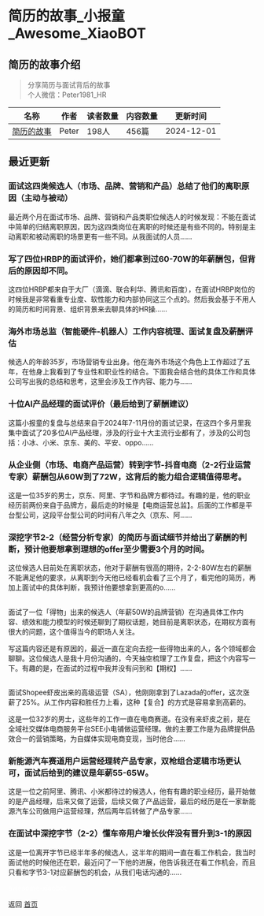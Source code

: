 # 简历的故事_小报童_Awesome_XiaoBOT

## 简历的故事介绍
> 分享简历与面试背后的故事    
个人微信：Peter1981_HR  
  


|名称|作者|读者数量|内容数量|更新时间|
|---|---|---|---|---|
|[简历的故事](https://xiaobot.net/p/Peter1981_HR?refer=0b133df9-27dc-423b-8101-639049001c13)|Peter|198人|456篇|2024-12-01|

## 最近更新
### 面试这四类候选人（市场、品牌、营销和产品）总结了他们的离职原因（主动与被动）

最近两个月在面试市场、品牌、营销和产品类职位候选人的时候发现：不能在面试中简单的归结离职原因，因为这四类岗位在离职的时候还是有些不同的。特别是主动离职和被动离职的场景更有一些不同。从我面试的人员......

### 写了四位HRBP的面试评价，她们都拿到过60-70W的年薪酬包，但背后的原因却不同。

这四位HRBP都来自于大厂（滴滴、联合利华、腾讯和百度），在面试HRBP岗位的时候我是非常看重专业度、软性能力和内部协同这三个点的。然后我会基于不用人的简历和时间背景、组织背景来去聊具体的HR操......

### 海外市场总监（智能硬件-机器人）工作内容梳理、面试复盘及薪酬评估

候选人的年龄35岁，市场营销专业出身。他在海外市场这个角色上工作超过了五年，在他身上我看到了专业性和职业性的结合。下面我会结合他的具体工作和具体公司写出我的总结和思考，这里会涉及工作内容、能力与......

### 十位AI产品经理的面试评价（最后给到了薪酬建议）

这篇小报童的复盘与总结来自于2024年7-11月份的面试记录，在这四个多月里我集中面试了20多位AI产品经理，涉及的行业十大主流行业都有了，涉及的公司包括：小冰、小米、京东、美的、平安、oppo......

### 从企业侧（市场、电商产品运营）转到字节-抖音电商（2-2行业运营专家）薪酬包从60W到了72W，这背后的能力组合逻辑值得思考。

这是一位35岁的男士，京东、阿里、字节和品牌方都待过。有趣的是，他的职业经历前两份来自于品牌方，最后走的时候是【电商运营总监】。后面的工作都是平台型公司，这段平台型公司的时间有八年之久（京东、阿......

### 深挖字节2-2（经营分析专家）的简历与面试细节并给出了薪酬的判断，预计他要想拿到理想的offer至少需要3个月的时间。

这位候选人目前处在离职状态，他对于薪酬有很高的期待，2-2-80W左右的薪酬不能满足他的要求，从离职到今天他已经看机会看了三个月了，看完他的简历，再加上面试中的具体判断，我预计他要想拿到更高的o......

##
面试了一位「得物」出来的候选人（年薪50W的品牌营销）在沟通具体工作内容、绩效和能力模型的时候还聊到了期权话题，她目前是离职状态，在期权方面有很大的问题，这个值得当今的职场人关注。

写这篇内容还是有原因的，最近一直在定向去挖一些得物出来的人，各个领域都会聊聊。这位候选人是我十月份沟通的，今天抽空梳理了工作复盘，把这个内容写一下。有趣的是，在面试的过程中我并没有问到和【期权】......

##
面试Shopee虾皮出来的高级运营（SA），他刚刚拿到了Lazada的offer，这次涨薪了25%。从工作内容和胜任力上看，这种【复合】的方式是容易拿到高薪的。

这是一位32岁的男士，这些年的工作一直在电商赛道。在没有来虾皮之前，是在全域社交媒体电商服务平台SEE小电铺做运营经理。做的主要工作是为品牌提供品效合一的营销策略，为自媒体实现电商变现，当时他合......

### 新能源汽车赛道用户运营经理转产品专家，双枪组合逻辑市场更认可，面试后给到的建议是年薪55-65W。

这是一位之前阿里、腾讯、小米都待过的候选人，他有有趣的职业经历，最开始做的是产品经理，后来又做了运营，后续又做了产品运营，最后的经历是在一家新能源汽车公司做用户运营经理，然后两年后转做了产品专家......

### 在面试中深挖字节（2-2）懂车帝用户增长伙伴没有晋升到3-1的原因

这是一位离开字节已经半年多的候选人，这半年的期间一直在看工作机会，我当时面试他的时候他还在职，最近问了一下他的进展，他告诉我还在看工作机会，而且只看和字节3-1对应薪酬包的机会，从我们电话沟通的......


<a href="https://github.com/Reno9527/awesome-xiaobot" style="color: white; text-decoration: none;">awesome-xiaobot</a>

返回 [首页](../README.md)
